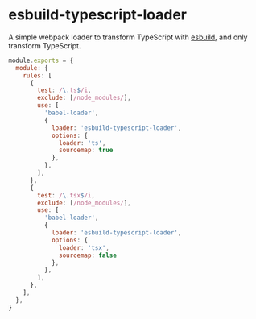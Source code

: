 # esbuild-typescript-loader

A simple webpack loader to transform TypeScript with [esbuild](https://esbuild.github.io/), and only transform TypeScript.

```js
module.exports = {
  module: {
    rules: [
      {
        test: /\.ts$/i,
        exclude: [/node_modules/],
        use: [
          'babel-loader',
          {
            loader: 'esbuild-typescript-loader',
            options: {
              loader: 'ts',
              sourcemap: true
            },
          },
        ],
      },
      {
        test: /\.tsx$/i,
        exclude: [/node_modules/],
        use: [
          'babel-loader',
          {
            loader: 'esbuild-typescript-loader',
            options: {
              loader: 'tsx',
              sourcemap: false
            },
          },
        ],
      },
    ],
  },
}
```
